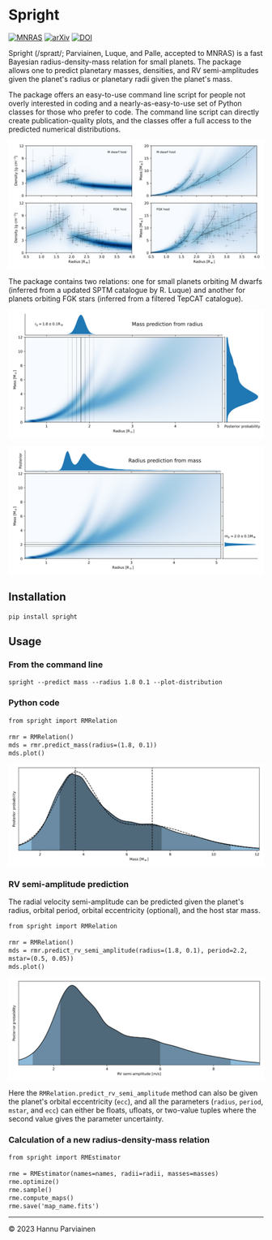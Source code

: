 # Spright

[![MNRAS](https://img.shields.io/badge/MNRAS-10.1093/mnras/stad3504-blue.svg)](https://doi.org/10.1093/mnras/stad3504)
[![arXiv](http://img.shields.io/badge/arXiv-2311.07255-blue.svg?style=flat)](https://arxiv.org/abs/2311.07255)
[![DOI](https://zenodo.org/badge/DOI/10.5281/zenodo.10082653.svg)](https://doi.org/10.5281/zenodo.10082653)

Spright (/spraɪt/; Parviainen, Luque, and Palle, accepted to MNRAS) is a fast Bayesian radius-density-mass relation for 
small planets.  The package allows one to predict planetary masses, densities, and RV semi-amplitudes given the 
planet's radius or planetary radii given the planet's mass.

The package offers an easy-to-use command line script for people not overly interested in coding and
a nearly-as-easy-to-use set of Python classes for those who prefer to code. The command line script can directly create 
publication-quality plots, and the classes offer a full access to the predicted numerical distributions.

![relation_maps](notebooks/f00_relation_maps.svg)

The package contains two relations: one for small planets orbiting M dwarfs (inferred from a updated SPTM catalogue by
R. Luque) and another for planets orbiting FGK stars (inferred from a filtered TepCAT catalogue). 

![Mass prediction](notebooks/mass_prediction_example.svg)

![Radius prediction](notebooks/radius_prediction_example.svg)


## Installation

    pip install spright

## Usage

### From the command line

    spright --predict mass --radius 1.8 0.1 --plot-distribution

### Python code

    from spright import RMRelation 

    rmr = RMRelation()
    mds = rmr.predict_mass(radius=(1.8, 0.1))
    mds.plot()

![Predicted mass](notebooks/f01_mass.svg)


### RV semi-amplitude prediction

The radial velocity semi-amplitude can be predicted given the planet's radius, orbital period, orbital eccentricity (optional),
and the host star mass.

    from spright import RMRelation 

    rmr = RMRelation()
    mds = rmr.predict_rv_semi_amplitude(radius=(1.8, 0.1), period=2.2, mstar=(0.5, 0.05))
    mds.plot()

![Predicted RV semi-amplitude](notebooks/f02_rv_semi_amplitude.svg)

Here the `RMRelation.predict_rv_semi_amplitude` method can also be given the planet's orbital eccentricity (`ecc`), 
and all the parameters (`radius`, `period`, `mstar`, and `ecc`) can either be floats, ufloats, or two-value tuples where the second value gives
the parameter uncertainty.

### Calculation of a new radius-density-mass relation

    from spright import RMEstimator
    
    rme = RMEstimator(names=names, radii=radii, masses=masses)
    rme.optimize()
    rme.sample()
    rme.compute_maps()
    rme.save('map_name.fits')

---
&copy; 2023 Hannu Parviainen
